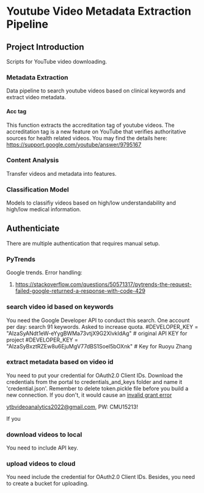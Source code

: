 # Youtube Video Metadata Extraction Pipeline

## Project Introduction
Scripts for YouTube video downloading. 

### Metadata Extraction
Data pipeline to search youtube videos based on clinical keywords and extract video metadata.

#### Acc tag
This function extracts the accreditation tag of youtube videos. The accreditation tag is a new feature on YouTube that verifies authoritative sources for health related videos. You may find the details here:
https://support.google.com/youtube/answer/9795167

### Content Analysis
Transfer videos and metadata into features.

### Classification Model
Models to classifiy videos based on high/low understandability and high/low medical information.

## Authenticiate
There are multiple authentication that requires manual setup.

### PyTrends
Google trends.
Error handling:
1. https://stackoverflow.com/questions/50571317/pytrends-the-request-failed-google-returned-a-response-with-code-429

### search video id based on keywords
You need the Google Developer API to conduct this search. 
One account per day: search 91 keywords. Asked to increase quota.
#DEVELOPER_KEY = "AIzaSyANdt1eW-eYygBWMa73vtjX9G2XlvkIdAg" # original API KEY for project
#DEVELOPER_KEY = "AIzaSyBxztRZEw8u6EjuMgV77dBS1Soel5bOXnk" # Key for Ruoyu Zhang

### extract metadata based on video id
You need to put your credential for OAuth2.0 Client IDs. Download the credentials from the portal to credentials_and_keys folder and name it 'credential.json'. Remember to delete token.pickle file before you build a new connection. If you don't, it would cause an [invalid grant error](https://stackoverflow.com/questions/10576386/invalid-grant-trying-to-get-oauth-token-from-google)

ytbvideoanalytics2022@gmail.com, 
PW: CMU15213!

If you 

### download videos to local
You need to include API key. 

### upload videos to cloud
You need include the credential for OAuth2.0 Client IDs. Besides, you need to create a bucket for uploading.
